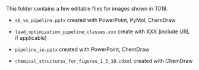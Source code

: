 This folder contains a few editable files for images shown in T018.

* `sb_vs_pipeline.pptx` created with PowerPoint, PyMol, ChemDraw
* `lead_optimization_pipeline_classes.xxx` create with XXX (include URL if applicable)
* `pipeline_io.pptx` created with PowerPoint, ChemDraw

* `chemical_structures_for_figures_1_5_10.cdxml` created with ChemDraw
